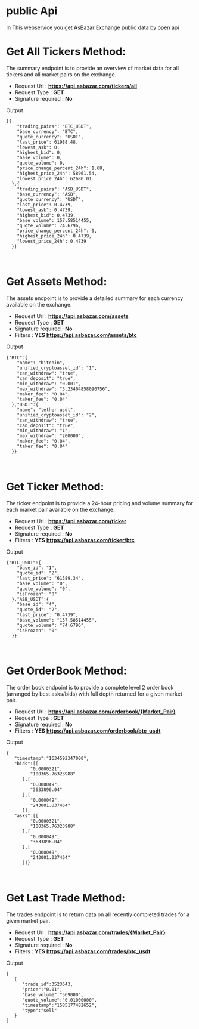 # public Api

In This webservice you get AsBazar Exchange public data by open api 

# **Get All Tickers Method:**

The summary endpoint is to provide an overview of market data for all tickers and all market pairs on the exchange.

* Request Url  : **https://api.asbazar.com/tickers/all**
* Request Type : **GET**
* Signature required : **No**

Output 
<pre><code class="json">[{
    "trading_pairs": "BTC_USDT",
    "base_currency": "BTC",
    "quote_currency": "USDT",
    "last_price": 61988.48,
    "lowest_ask": 0,
    "highest_bid": 0,
    "base_volume": 0,
    "quote_volume": 0,
    "price_change_percent_24h": 1.68,
    "highest_price_24h": 58961.54,
    "lowest_price_24h": 62680.01
  },{
    "trading_pairs": "ASB_USDT",
    "base_currency": "ASB",
    "quote_currency": "USDT",
    "last_price": 0.4739,
    "lowest_ask": 0.4739,
    "highest_bid": 0.4739,
    "base_volume": 157.58514455,
    "quote_volume": 74.6796,
    "price_change_percent_24h": 0,
    "highest_price_24h": 0.4739,
    "lowest_price_24h": 0.4739
  }]</code></pre>
<br>



# **Get Assets Method:**

The assets endpoint is to provide a detailed summary for each currency available on the exchange.

* Request Url  : **https://api.asbazar.com/assets**
* Request Type : **GET**
* Signature required : **No**
* Filters : **YES** **https://api.asbazar.com/assets/btc**

Output 
<pre><code class="json">{"BTC":{
    "name": "bitcoin",
    "unified_cryptoasset_id": "1",
    "can_withdraw": "true",
    "can_deposit": "true",
    "min_withdraw": "0.001",
    "max_withdraw": "3.23404858090756",
    "maker_fee": "0.04",
    "taker_fee": "0.04"
  },"USDT":{
    "name": "tether usdt",
    "unified_cryptoasset_id": "2",
    "can_withdraw": "true",
    "can_deposit": "true",
    "min_withdraw": "1",
    "max_withdraw": "200000",
    "maker_fee": "0.04",
    "taker_fee": "0.04"
  }}</code></pre>
<br>



# **Get Ticker Method:**

The ticker endpoint is to provide a 24-hour pricing and volume summary for each market pair available on the exchange.

* Request Url  : **https://api.asbazar.com/ticker**
* Request Type : **GET**
* Signature required : **No**
* Filters : **YES** **https://api.asbazar.com/ticker/btc**

Output 
<pre><code class="json">{"BTC_USDT":{
    "base_id": "1",
    "quote_id": "2",
    "last_price": "61389.34",
    "base_volume": "0",
    "quote_volume": "0",
    "isFrozen": "0"
  },"ASB_USDT":{
    "base_id": "4",
    "quote_id": "2",
    "last_price": "0.4739",
    "base_volume": "157.58514455",
    "quote_volume": "74.6796",
    "isFrozen": "0"
  }}</code></pre>
<br>



# **Get OrderBook Method:**

The order book endpoint is to provide a complete level 2 order book (arranged by best asks/bids) with full depth returned for a given market pair.

* Request Url  : **https://api.asbazar.com/orderbook/{Market_Pair}**
* Request Type : **GET**
* Signature required : **No**
* Filters : **YES** **https://api.asbazar.com/orderbook/btc_usdt**

Output 
<pre><code class="json">{  
   "timestamp":"1634592347000",
   "bids":[[  
         "0.0000321",
         "100365.76323988"
      ],[  
         "0.000049",
         "3633896.04"
      ],[  
         "0.000049",
         "243001.037464"
      ]],
   "asks":[[  
         "0.0000321",
         "100365.76323988"
      ],[  
         "0.000049",
         "3633896.04"
      ],[  
         "0.000049",
         "243001.037464"
      ]]}</code></pre>
<br>



# **Get Last Trade Method:**

The trades endpoint is to return data on all recently completed trades for a given market pair.

* Request Url  : **https://api.asbazar.com/trades/{Market_Pair}**
* Request Type : **GET**
* Signature required : **No**
* Filters : **YES** **https://api.asbazar.com/trades/btc_usdt**

Output 
<pre><code class="json">[   
   {         
      "trade_id":3523643,
      "price":"0.01",
      "base_volume":"569000",
      "quote_volume":"0.01000000",
      "timestamp":"‭1585177482652‬",
      "type":"sell"
   }
]</code></pre>
<br>
